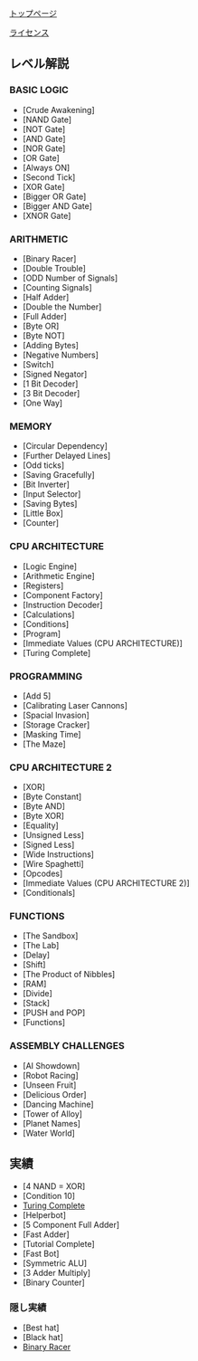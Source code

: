 [トップページ](#)

[ライセンス](https://github.com/Tsukina-7mochi/turing-complete-unofficial/blob/9a1baa0d5011e5aed55121634f8d894c1722b92e/LICENSE)

## レベル解説

### BASIC LOGIC

- [Crude Awakening]
- [NAND Gate]
- [NOT Gate]
- [AND Gate]
- [NOR Gate]
- [OR Gate]
- [Always ON]
- [Second Tick]
- [XOR Gate]
- [Bigger OR Gate]
- [Bigger AND Gate]
- [XNOR Gate]

### ARITHMETIC

- [Binary Racer]
- [Double Trouble]
- [ODD Number of Signals]
- [Counting Signals]
- [Half Adder]
- [Double the Number]
- [Full Adder]
- [Byte OR]
- [Byte NOT]
- [Adding Bytes]
- [Negative Numbers]
- [Switch]
- [Signed Negator]
- [1 Bit Decoder]
- [3 Bit Decoder]
- [One Way]

### MEMORY

- [Circular Dependency]
- [Further Delayed Lines]
- [Odd ticks]
- [Saving Gracefully]
- [Bit Inverter]
- [Input Selector]
- [Saving Bytes]
- [Little Box]
- [Counter]

### CPU ARCHITECTURE

- [Logic Engine]
- [Arithmetic Engine]
- [Registers]
- [Component Factory]
- [Instruction Decoder]
- [Calculations]
- [Conditions]
- [Program]
- [Immediate Values (CPU ARCHITECTURE)]
- [Turing Complete]

### PROGRAMMING

- [Add 5]
- [Calibrating Laser Cannons]
- [Spacial Invasion]
- [Storage Cracker]
- [Masking Time]
- [The Maze]

### CPU ARCHITECTURE 2

- [XOR]
- [Byte Constant]
- [Byte AND]
- [Byte XOR]
- [Equality]
- [Unsigned Less]
- [Signed Less]
- [Wide Instructions]
- [Wire Spaghetti]
- [Opcodes]
- [Immediate Values (CPU ARCHITECTURE 2)]
- [Conditionals]

### FUNCTIONS

- [The Sandbox]
- [The Lab]
- [Delay]
- [Shift]
- [The Product of Nibbles]
- [RAM]
- [Divide]
- [Stack]
- [PUSH and POP]
- [Functions]

### ASSEMBLY CHALLENGES

- [AI Showdown]
- [Robot Racing]
- [Unseen Fruit]
- [Delicious Order]
- [Dancing Machine]
- [Tower of Alloy]
- [Planet Names]
- [Water World]

## 実績

- [4 NAND = XOR]
- [Condition 10]
- [Turing Complete](#turing_complete_achievement)
- [Helperbot]
- [5 Component Full Adder]
- [Fast Adder]
- [Tutorial Complete]
- [Fast Bot]
- [Symmetric ALU]
- [3 Adder Multiply]
- [Binary Counter]

### 隠し実績

- [Best hat]
- [Black hat]
- [Binary Racer](#binary_racer_achievement)